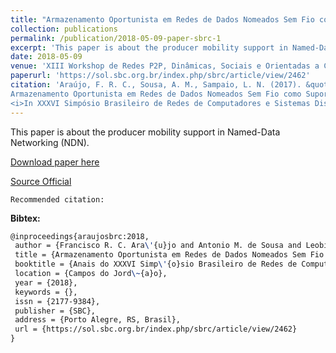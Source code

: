 ```yaml
---
title: "Armazenamento Oportunista em Redes de Dados Nomeados Sem Fio como Suporte à Mobilidade de Produtores"
collection: publications
permalink: /publication/2018-05-09-paper-sbrc-1
excerpt: 'This paper is about the producer mobility support in Named-Data Networking (NDN).'
date: 2018-05-09
venue: 'XIII Workshop de Redes P2P, Dinâmicas, Sociais e Orientadas a Conteúdo (SBRC/WP2P+)'
paperurl: 'https://sol.sbc.org.br/index.php/sbrc/article/view/2462'
citation: 'Araújo, F. R. C., Sousa, A. M., Sampaio, L. N. (2017). &quot;
Armazenamento Oportunista em Redes de Dados Nomeados Sem Fio como Suporte à Mobilidade de Produtores.&quot;
<i>In XXXVI Simpósio Brasileiro de Redes de Computadores e Sistemas Distribuídos (SBRC)</i>. Campos do Jordão, SP: SBC.'
---
```

This paper is about the producer mobility support in Named-Data Networking (NDN).

[Download paper here](https://renato2012.github.io/files/2018-sbrc-1.pdf)

[Source Official](https://sol.sbc.org.br/index.php/sbrc/article/view/2462)

`Recommended citation:`

**Bibtex:**

```tex
@inproceedings{araujosbrc:2018,
 author = {Francisco R. C. Ara\'{u}jo and Antonio M. de Sousa and Leobino N. Sampaio},
 title = {Armazenamento Oportunista em Redes de Dados Nomeados Sem Fio como Suporte \`{a} Mobilidade de Produtores},
 booktitle = {Anais do XXXVI Simp\'{o}sio Brasileiro de Redes de Computadores e Sistemas Distribu\'{i}dos},
 location = {Campos do Jord\~{a}o},
 year = {2018},
 keywords = {},
 issn = {2177-9384},
 publisher = {SBC},
 address = {Porto Alegre, RS, Brasil},
 url = {https://sol.sbc.org.br/index.php/sbrc/article/view/2462}
}
```
